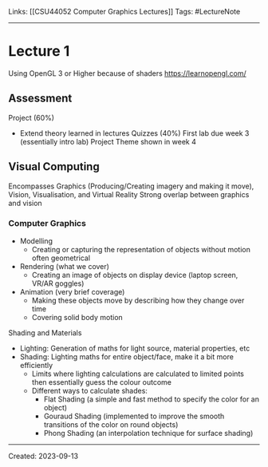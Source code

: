 Links: [[CSU44052 Computer Graphics Lectures]]
Tags: #LectureNote 
___
# Lecture 1
Using OpenGL 3 or Higher because of shaders
https://learnopengl.com/

## Assessment
Project (60%)
- Extend theory learned in lectures
Quizzes (40%)
First lab due week 3 (essentially intro lab)
Project Theme shown in week 4

## Visual Computing
Encompasses Graphics (Producing/Creating imagery and making it move), Vision, Visualisation, and Virtual Reality
Strong overlap between graphics and vision
### Computer Graphics
- Modelling
	- Creating or capturing the representation of objects without motion often geometrical
- Rendering (what we cover)
	- Creating an image of objects on display device (laptop screen, VR/AR goggles)
- Animation (very brief coverage)
	- Making these objects move by describing how they change over time
	- Covering solid body motion

Shading and Materials
- Lighting: Generation of maths for light source, material properties, etc
- Shading: Lighting maths for entire object/face, make it a bit more efficiently
	- Limits where lighting calculations are calculated to limited points then essentially guess the colour outcome
	- Different ways to calculate shades: 
		- Flat Shading (a simple and fast method to specify the color for an object)
		- Gouraud Shading (implemented to improve the smooth transitions of the color on round objects)
		- Phong Shading (an interpolation technique for surface shading)



___
Created: 2023-09-13

